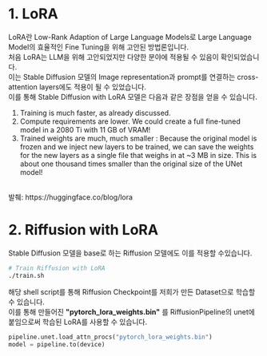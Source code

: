 # 1. LoRA
LoRA란 Low-Rank Adaption of Large Language Models로 Large Language Model의 효율적인 Fine Tuning을 위해 고안된 방법론입니다.
<br>
처음 LoRA는 LLM을 위해 고안되었지만 다양한 분야에 적용될 수 있음이 확인되었습니다. 
<br>
이는 Stable Diffusion 모델의 Image representation과 prompt를 연결하는 cross-attention layers에도 적용이 될 수 있었습니다.
<br>
이를 통해 Stable Diffusion with LoRA 모델은 다음과 같은 장점을 얻을 수 있습니다.
<br>
1. Training is much faster, as already discussed.
2. Compute requirements are lower. We could create a full fine-tuned model in a 2080 Ti with 11 GB of VRAM!
3. Trained weights are much, much smaller : Because the original model is frozen and we inject new layers to be trained, we can save the weights for the new layers as a single file that weighs in at ~3 MB in size. This is about one thousand times smaller than the original size of the UNet model!
<br>
발췌: https://huggingface.co/blog/lora

# 2. Riffusion with LoRA
Stable Diffusion 모델을 base로 하는 Riffusion 모델에도 이를 적용할 수있습니다.
~~~sh
# Train Riffusion with LoRA
./train.sh
~~~
해당 shell script를 통해 Riffusion Checkpoint를 저희가 만든 Dataset으로 학습할 수 있습니다.
<br>
이를 통해 만들어진 **"pytorch_lora_weights.bin"** 를 RiffusionPipeline의 unet에 붙임으로써 학습된 LoRA를 사용할 수 있습니다.
~~~python
pipeline.unet.load_attn_procs("pytorch_lora_weights.bin")
model = pipeline.to(device)
~~~
